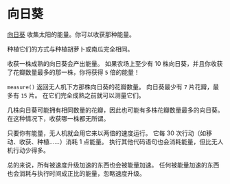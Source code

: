 # 向日葵
[向日葵](objects/sunflower) 收集太阳的能量。你可以收获那种能量。

种植它们的方式与种植胡萝卜或南瓜完全相同。

收获一株成熟的向日葵会产出能量。
如果农场上至少有 10 株向日葵，并且你收获了花瓣数量最多的那一株，你将获得 `5` 倍的能量！

`measure()` 返回无人机下方那株向日葵的花瓣数量。
向日葵最少有 `7` 片花瓣，最多有 `15` 片。
在它们完全成熟之前就可以测量它们。

几株向日葵可能拥有相同数量的花瓣，因此也可能有多株花瓣数量最多的向日葵。在这种情况下，收获哪一株都无所谓。

只要你有能量，无人机就会用它来以两倍的速度运行。
它每 30 次行动（如移动、收获、种植……）消耗 1 点能量。
执行其他代码语句也会消耗能量，但比无人机行动少得多。

总的来说，所有被速度升级加速的东西也会被能量加速。
任何被能量加速的东西也会消耗与执行时间成正比的能量，忽略速度升级。